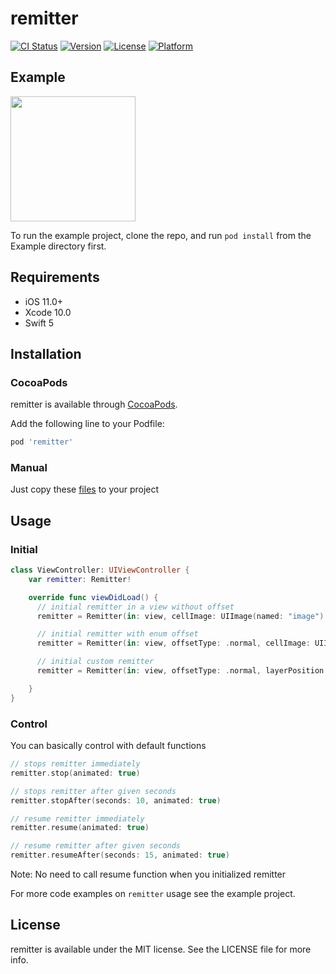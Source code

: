 # remitter

[![CI Status](https://img.shields.io/travis/yasinkbas/remitter.svg?style=flat)](https://travis-ci.org/yasinkbas/remitter)
[![Version](https://img.shields.io/cocoapods/v/remitter.svg?style=flat)](https://cocoapods.org/pods/remitter)
[![License](https://img.shields.io/cocoapods/l/remitter.svg?style=flat)](https://cocoapods.org/pods/remitter)
[![Platform](https://img.shields.io/cocoapods/p/remitter.svg?style=flat)](https://cocoapods.org/pods/remitter)

## Example

<img src="https://media.giphy.com/media/gg8lk1v94yuqz31tav/giphy.gif" width=200/>

To run the example project, clone the repo, and run `pod install` from the Example directory first.

## Requirements
- iOS 11.0+
- Xcode 10.0
- Swift 5

## Installation
### CocoaPods
remitter is available through [CocoaPods](https://cocoapods.org).

Add the following line to your Podfile:
```ruby
pod 'remitter'
```

### Manual
Just copy these [files](https://github.com/yasinkbas/remitter/tree/master/remitter/Classes) to your project

## Usage
### Initial
```swift
class ViewController: UIViewController {  
    var remitter: Remitter!

    override func viewDidLoad() {
      // initial remitter in a view without offset
      remitter = Remitter(in: view, cellImage: UIImage(named: "image")!)

      // initial remitter with enum offset
      remitter = Remitter(in: view, offsetType: .normal, cellImage: UIImage(named: "image")!)

      // initial custom remitter
      remitter = Remitter(in: view, offsetType: .normal, layerPosition: .zero, layerShape: .rectangle, cellImage: UIImage(named: "image")!, birthRate: 800, lifetime: 6, color: nil, velocity: 100, velocityRange: 400, emissionRange: 10, scale: 0.3)

    }
}
```

### Control
You can basically control with default functions
```swift
// stops remitter immediately
remitter.stop(animated: true)

// stops remitter after given seconds
remitter.stopAfter(seconds: 10, animated: true)

// resume remitter immediately
remitter.resume(animated: true)

// resume remitter after given seconds
remitter.resumeAfter(seconds: 15, animated: true)

```
Note: No need to call resume function when you initialized remitter


For more code examples on `remitter` usage see the example project.

## License

remitter is available under the MIT license. See the LICENSE file for more info.
